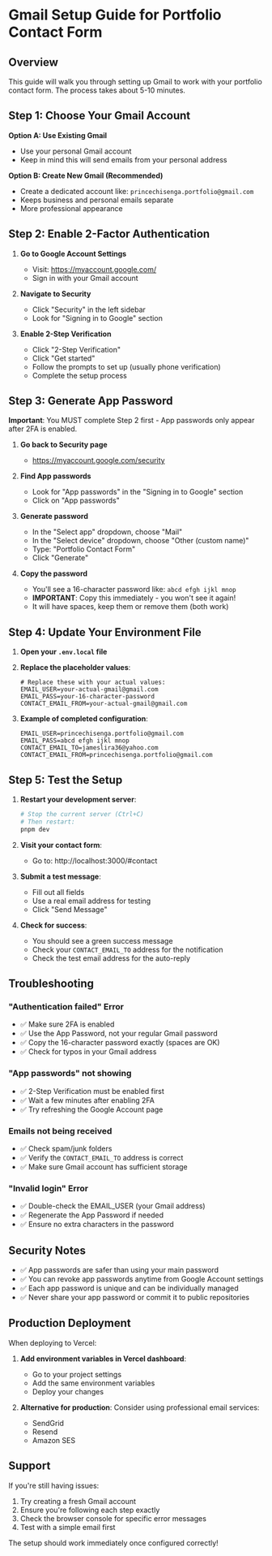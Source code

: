 # Gmail Setup Guide for Portfolio Contact Form

## Overview
This guide will walk you through setting up Gmail to work with your portfolio contact form. The process takes about 5-10 minutes.

## Step 1: Choose Your Gmail Account

**Option A: Use Existing Gmail**
- Use your personal Gmail account
- Keep in mind this will send emails from your personal address

**Option B: Create New Gmail (Recommended)**
- Create a dedicated account like: `princechisenga.portfolio@gmail.com`
- Keeps business and personal emails separate
- More professional appearance

## Step 2: Enable 2-Factor Authentication

1. **Go to Google Account Settings**
   - Visit: https://myaccount.google.com/
   - Sign in with your Gmail account

2. **Navigate to Security**
   - Click "Security" in the left sidebar
   - Look for "Signing in to Google" section

3. **Enable 2-Step Verification**
   - Click "2-Step Verification"
   - Click "Get started"
   - Follow the prompts to set up (usually phone verification)
   - Complete the setup process

## Step 3: Generate App Password

**Important**: You MUST complete Step 2 first - App passwords only appear after 2FA is enabled.

1. **Go back to Security page**
   - https://myaccount.google.com/security

2. **Find App passwords**
   - Look for "App passwords" in the "Signing in to Google" section
   - Click on "App passwords"

3. **Generate password**
   - In the "Select app" dropdown, choose "Mail"
   - In the "Select device" dropdown, choose "Other (custom name)"
   - Type: "Portfolio Contact Form"
   - Click "Generate"

4. **Copy the password**
   - You'll see a 16-character password like: `abcd efgh ijkl mnop`
   - **IMPORTANT**: Copy this immediately - you won't see it again!
   - It will have spaces, keep them or remove them (both work)

## Step 4: Update Your Environment File

1. **Open your `.env.local` file**

2. **Replace the placeholder values**:
   ```env
   # Replace these with your actual values:
   EMAIL_USER=your-actual-gmail@gmail.com
   EMAIL_PASS=your-16-character-password
   CONTACT_EMAIL_FROM=your-actual-gmail@gmail.com
   ```

3. **Example of completed configuration**:
   ```env
   EMAIL_USER=princechisenga.portfolio@gmail.com
   EMAIL_PASS=abcd efgh ijkl mnop
   CONTACT_EMAIL_TO=jameslira36@yahoo.com
   CONTACT_EMAIL_FROM=princechisenga.portfolio@gmail.com
   ```

## Step 5: Test the Setup

1. **Restart your development server**:
   ```bash
   # Stop the current server (Ctrl+C)
   # Then restart:
   pnpm dev
   ```

2. **Visit your contact form**:
   - Go to: http://localhost:3000/#contact

3. **Submit a test message**:
   - Fill out all fields
   - Use a real email address for testing
   - Click "Send Message"

4. **Check for success**:
   - You should see a green success message
   - Check your `CONTACT_EMAIL_TO` address for the notification
   - Check the test email address for the auto-reply

## Troubleshooting

### "Authentication failed" Error
- ✅ Make sure 2FA is enabled
- ✅ Use the App Password, not your regular Gmail password
- ✅ Copy the 16-character password exactly (spaces are OK)
- ✅ Check for typos in your Gmail address

### "App passwords" not showing
- ✅ 2-Step Verification must be enabled first
- ✅ Wait a few minutes after enabling 2FA
- ✅ Try refreshing the Google Account page

### Emails not being received
- ✅ Check spam/junk folders
- ✅ Verify the `CONTACT_EMAIL_TO` address is correct
- ✅ Make sure Gmail account has sufficient storage

### "Invalid login" Error
- ✅ Double-check the EMAIL_USER (your Gmail address)
- ✅ Regenerate the App Password if needed
- ✅ Ensure no extra characters in the password

## Security Notes

- ✅ App passwords are safer than using your main password
- ✅ You can revoke app passwords anytime from Google Account settings
- ✅ Each app password is unique and can be individually managed
- ✅ Never share your app password or commit it to public repositories

## Production Deployment

When deploying to Vercel:

1. **Add environment variables in Vercel dashboard**:
   - Go to your project settings
   - Add the same environment variables
   - Deploy your changes

2. **Alternative for production**: Consider using professional email services:
   - SendGrid
   - Resend
   - Amazon SES

## Support

If you're still having issues:
1. Try creating a fresh Gmail account
2. Ensure you're following each step exactly
3. Check the browser console for specific error messages
4. Test with a simple email first

The setup should work immediately once configured correctly!